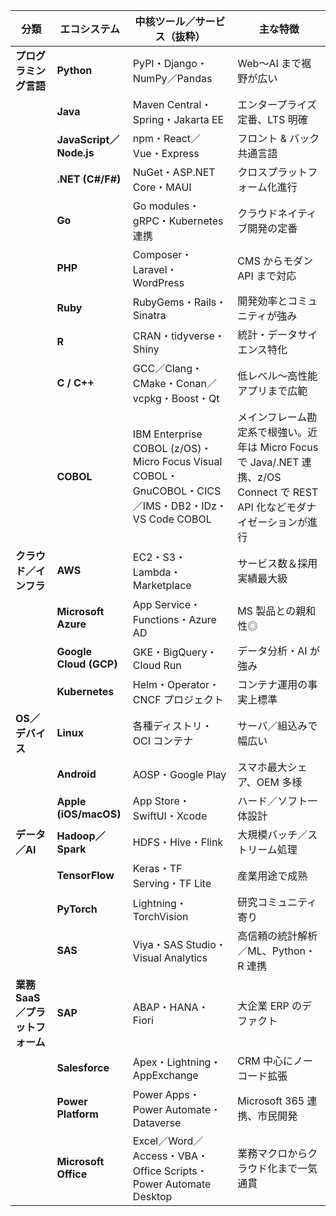 | 分類                   | エコシステム                 | 中核ツール／サービス（抜粋）                                                                               | 主な特徴                                                                                  |
| -------------------- | ---------------------- | -------------------------------------------------------------------------------------------- | ------------------------------------------------------------------------------------- |
| **プログラミング言語**        | **Python**             | PyPI・Django・NumPy／Pandas                                                                     | Web〜AI まで裾野が広い                                                                        |
|                      | **Java**               | Maven Central・Spring・Jakarta EE                                                              | エンタープライズ定番、LTS 明確                                                                     |
|                      | **JavaScript／Node.js** | npm・React／Vue・Express                                                                        | フロント & バック共通言語                                                                        |
|                      | **.NET (C#/F#)**       | NuGet・ASP.NET Core・MAUI                                                                      | クロスプラットフォーム化進行                                                                        |
|                      | **Go**                 | Go modules・gRPC・Kubernetes 連携                                                                | クラウドネイティブ開発の定番                                                                        |
|                      | **PHP**                | Composer・Laravel・WordPress                                                                   | CMS からモダン API まで対応                                                                    |
|                      | **Ruby**               | RubyGems・Rails・Sinatra                                                                       | 開発効率とコミュニティが強み                                                                        |
|                      | **R**                  | CRAN・tidyverse・Shiny                                                                         | 統計・データサイエンス特化                                                                         |
|                      | **C / C++**            | GCC／Clang・CMake・Conan／vcpkg・Boost・Qt                                                         | 低レベル〜高性能アプリまで広範                                                                       |
|                      | **COBOL**              | IBM Enterprise COBOL (z/OS)・Micro Focus Visual COBOL・GnuCOBOL・CICS／IMS・DB2・IDz・VS Code COBOL | メインフレーム勘定系で根強い。近年は Micro Focus で Java/.NET 連携、z/OS Connect で REST API 化などモダナイゼーションが進行 |
| **クラウド／インフラ**        | **AWS**                | EC2・S3・Lambda・Marketplace                                                                    | サービス数＆採用実績最大級                                                                         |
|                      | **Microsoft Azure**    | App Service・Functions・Azure AD                                                               | MS 製品との親和性◎                                                                           |
|                      | **Google Cloud (GCP)** | GKE・BigQuery・Cloud Run                                                                       | データ分析・AI が強み                                                                          |
|                      | **Kubernetes**         | Helm・Operator・CNCF プロジェクト                                                                    | コンテナ運用の事実上標準                                                                          |
| **OS／デバイス**          | **Linux**              | 各種ディストリ・OCI コンテナ                                                                             | サーバ／組込みで幅広い                                                                           |
|                      | **Android**            | AOSP・Google Play                                                                             | スマホ最大シェア、OEM 多様                                                                       |
|                      | **Apple (iOS/macOS)**  | App Store・SwiftUI・Xcode                                                                      | ハード／ソフト一体設計                                                                           |
| **データ／AI**           | **Hadoop／Spark**       | HDFS・Hive・Flink                                                                              | 大規模バッチ／ストリーム処理                                                                        |
|                      | **TensorFlow**         | Keras・TF Serving・TF Lite                                                                     | 産業用途で成熟                                                                               |
|                      | **PyTorch**            | Lightning・TorchVision                                                                        | 研究コミュニティ寄り                                                                            |
|                      | **SAS**                | Viya・SAS Studio・Visual Analytics                                                             | 高信頼の統計解析／ML、Python・R 連携                                                               |
| **業務 SaaS／プラットフォーム** | **SAP**                | ABAP・HANA・Fiori                                                                              | 大企業 ERP のデファクト                                                                        |
|                      | **Salesforce**         | Apex・Lightning・AppExchange                                                                   | CRM 中心にノーコード拡張                                                                        |
|                      | **Power Platform**     | Power Apps・Power Automate・Dataverse                                                          | Microsoft 365 連携、市民開発                                                                 |
|                      | **Microsoft Office**   | Excel／Word／Access・VBA・Office Scripts・Power Automate Desktop                                  | 業務マクロからクラウド化まで一気通貫                                                                    |
